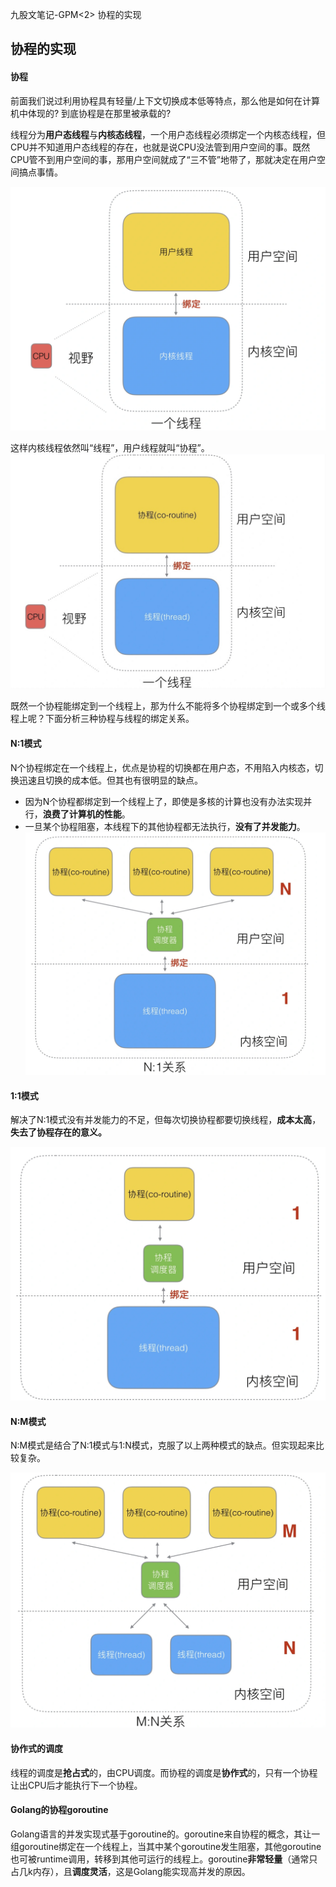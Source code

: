  九股文笔记-GPM<2> 协程的实现

## 协程的实现

#### 协程

前面我们说过利用协程具有轻量/上下文切换成本低等特点，那么他是如何在计算机中体现的? 到底协程是在那里被承载的?

线程分为**用户态线程**与**内核态线程**，一个用户态线程必须绑定一个内核态线程，但CPU并不知道用户态线程的存在，也就是说CPU没法管到用户空间的事。既然CPU管不到用户空间的事，那用户空间就成了“三不管”地带了，那就决定在用户空间搞点事情。

![9a93c749faa8d17d91fbdbf7d6bdc954.png](image/9a93c749faa8d17d91fbdbf7d6bdc954.png)

这样内核线程依然叫“线程”，用户线程就叫“协程”。![Xnip2022-04-20_15-49-10.jpg](image/Xnip2022-04-20_15-49-10.jpg)

既然一个协程能绑定到一个线程上，那为什么不能将多个协程绑定到一个或多个线程上呢？下面分析三种协程与线程的绑定关系。

#### N:1模式

N个协程绑定在一个线程上，优点是协程的切换都在用户态，不用陷入内核态，切换迅速且切换的成本低。但其也有很明显的缺点。

* 因为N个协程都绑定到一个线程上了，即使是多核的计算也没有办法实现并行，**浪费了计算机的性能**。
* 一旦某个协程阻塞，本线程下的其他协程都无法执行，**没有了并发能力**。
    ![N_1.jpg](image/N_1.jpg)

#### 1:1模式

解决了N:1模式没有并发能力的不足，但每次切换协程都要切换线程，**成本太高**，**失去了协程存在的意义。**

![1_1.jpg](image/1_1.jpg)

#### N:M模式

N:M模式是结合了N:1模式与1:N模式，克服了以上两种模式的缺点。但实现起来比较复杂。

![N_M.jpg](image/N_M.jpg)

#### 协作式的调度

线程的调度是**抢占式**的，由CPU调度。而协程的调度是**协作式**的，只有一个协程让出CPU后才能执行下一个协程。

#### Golang的协程goroutine

Golang语言的并发实现式基于goroutine的。goroutine来自协程的概念，其让一组goroutine绑定在一个线程上，当其中某个goroutine发生阻塞，其他goroutine也可被runtime调用，转移到其他可运行的线程上。goroutine**非常轻量**（通常只占几k内存），且**调度灵活**，这是Golang能实现高并发的原因。

